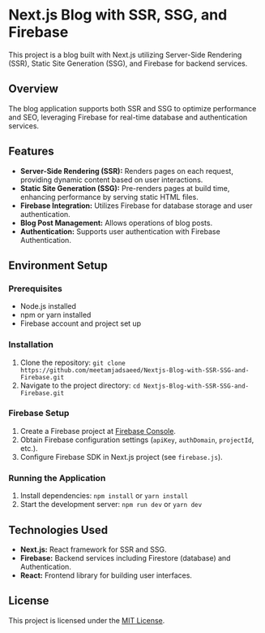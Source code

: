 # Next.js Blog with SSR, SSG, and Firebase

This project is a blog built with Next.js utilizing Server-Side Rendering (SSR), Static Site Generation (SSG), and Firebase for backend services.

## Overview

The blog application supports both SSR and SSG to optimize performance and SEO, leveraging Firebase for real-time database and authentication services.

## Features

- **Server-Side Rendering (SSR):** Renders pages on each request, providing dynamic content based on user interactions.
- **Static Site Generation (SSG):** Pre-renders pages at build time, enhancing performance by serving static HTML files.
- **Firebase Integration:** Utilizes Firebase for database storage and user authentication.
- **Blog Post Management:** Allows operations of blog posts.
- **Authentication:** Supports user authentication with Firebase Authentication.

## Environment Setup

### Prerequisites

- Node.js installed 
- npm or yarn installed
- Firebase account and project set up

### Installation

1. Clone the repository: `git clone https://github.com/meetamjadsaeed/Nextjs-Blog-with-SSR-SSG-and-Firebase.git`
2. Navigate to the project directory: `cd Nextjs-Blog-with-SSR-SSG-and-Firebase.git`

### Firebase Setup

1. Create a Firebase project at [Firebase Console](https://console.firebase.google.com/).
2. Obtain Firebase configuration settings (`apiKey`, `authDomain`, `projectId`, etc.).
3. Configure Firebase SDK in Next.js project (see `firebase.js`).

### Running the Application

1. Install dependencies: `npm install` or `yarn install`
2. Start the development server: `npm run dev` or `yarn dev`


## Technologies Used

- **Next.js:** React framework for SSR and SSG.
- **Firebase:** Backend services including Firestore (database) and Authentication.
- **React:** Frontend library for building user interfaces.

## License

This project is licensed under the [MIT License](link-to-license).

